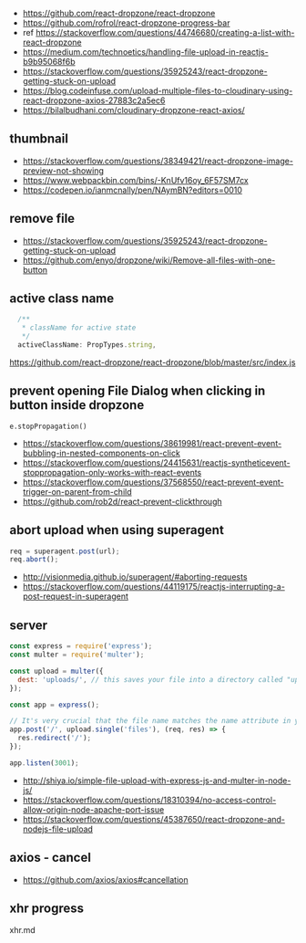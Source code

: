 - https://github.com/react-dropzone/react-dropzone
- https://github.com/rofrol/react-dropzone-progress-bar
- ref https://stackoverflow.com/questions/44746680/creating-a-list-with-react-dropzone
- https://medium.com/technoetics/handling-file-upload-in-reactjs-b9b95068f6b
- https://stackoverflow.com/questions/35925243/react-dropzone-getting-stuck-on-upload
- https://blog.codeinfuse.com/upload-multiple-files-to-cloudinary-using-react-dropzone-axios-27883c2a5ec6
- https://bilalbudhani.com/cloudinary-dropzone-react-axios/

## thumbnail

- https://stackoverflow.com/questions/38349421/react-dropzone-image-preview-not-showing
- https://www.webpackbin.com/bins/-KnUfv16oy_6F57SM7cx
- https://codepen.io/ianmcnally/pen/NAymBN?editors=0010

## remove file

- https://stackoverflow.com/questions/35925243/react-dropzone-getting-stuck-on-upload
- https://github.com/enyo/dropzone/wiki/Remove-all-files-with-one-button

## active class name

```javascript
  /**
   * className for active state
   */
  activeClassName: PropTypes.string,
```

https://github.com/react-dropzone/react-dropzone/blob/master/src/index.js

## prevent opening File Dialog when clicking in button inside dropzone

`e.stopPropagation()`

- https://stackoverflow.com/questions/38619981/react-prevent-event-bubbling-in-nested-components-on-click
- https://stackoverflow.com/questions/24415631/reactjs-syntheticevent-stoppropagation-only-works-with-react-events
- https://stackoverflow.com/questions/37568550/react-prevent-event-trigger-on-parent-from-child
- https://github.com/rob2d/react-prevent-clickthrough

## abort upload when using superagent

```javascript
req = superagent.post(url);
req.abort();
```

- http://visionmedia.github.io/superagent/#aborting-requests
- https://stackoverflow.com/questions/44119175/reactjs-interrupting-a-post-request-in-superagent

## server

```js
const express = require('express');
const multer = require('multer');

const upload = multer({
  dest: 'uploads/', // this saves your file into a directory called "uploads"
});

const app = express();

// It's very crucial that the file name matches the name attribute in your html
app.post('/', upload.single('files'), (req, res) => {
  res.redirect('/');
});

app.listen(3001);
```

- http://shiya.io/simple-file-upload-with-express-js-and-multer-in-node-js/
- https://stackoverflow.com/questions/18310394/no-access-control-allow-origin-node-apache-port-issue
- https://stackoverflow.com/questions/45387650/react-dropzone-and-nodejs-file-upload

## axios - cancel

- https://github.com/axios/axios#cancellation

## xhr progress

xhr.md
